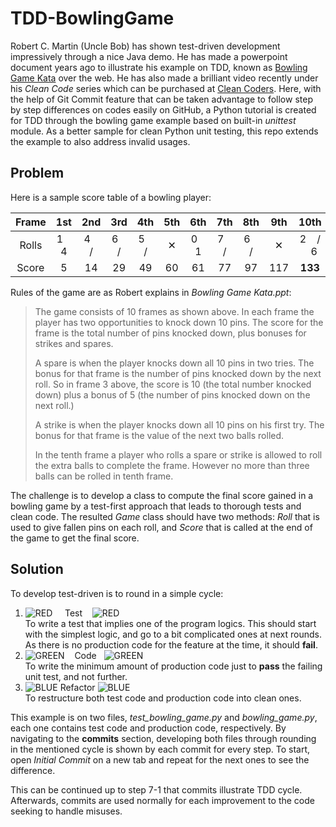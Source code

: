 # TDD-BowlingGame

Robert C. Martin (Uncle Bob) has shown test-driven development impressively through a nice Java demo. He has made a powerpoint document years ago to illustrate his example on TDD, known as [Bowling Game Kata](./Bowling%20Game%20Kata.ppt) over the web. He has also made a brilliant video recently under his *Clean Code* series which can be purchased at [Clean Coders](https://cleancoders.com/episode/clean-code-episode-6-p2/show). Here, with the help of Git Commit feature that can be taken advantage to follow step by step differences on codes easily on GitHub, a Python tutorial is created for TDD through the bowling game example based on built-in *unittest* module. As a better sample for clean Python unit testing, this repo extends the example to also address invalid usages.

## Problem
Here is a sample score table of a bowling player:

| Frame | 1st | 2nd | 3rd | 4th | 5th | 6th | 7th | 8th | 9th | 10th |
|:---:|:---:|:---:|:---:|:---:|:---:|:---:|:---:|:---:|:---:|:---:|
| Rolls | 1 &nbsp;&nbsp; 4 | 4 &nbsp;&nbsp; / | 6 &nbsp;&nbsp; / | 5 &nbsp;&nbsp; / | ✕ | 0 &nbsp;&nbsp; 1 | 7 &nbsp;&nbsp; / | 6 &nbsp;&nbsp; / | ✕ | 2 &nbsp;&nbsp; / &nbsp;&nbsp; 6 |
|Score| 5 | 14 | 29 | 49 | 60 | 61 | 77 | 97 | 117 | **133** |

Rules of the game are as Robert explains in *Bowling Game Kata.ppt*:
>The game consists of 10 frames as shown above.  In each frame the player has two opportunities to knock down 10 pins.  The score for the frame is the total number of pins knocked down, plus bonuses for strikes and spares.
>
>A spare is when the player knocks down all 10 pins in two tries.  The bonus for that frame is the number of pins knocked down by the next roll.  So in frame 3 above, the score is 10 (the total number knocked down) plus a bonus of 5 (the number of pins knocked down on the next roll.)
>
>A strike is when the player knocks down all 10 pins on his first try.  The bonus for that frame is the value of the next two balls rolled.
>
>In the tenth frame a player who rolls a spare or strike is allowed to roll the extra balls to complete the frame.  However no more than three balls can be rolled in tenth frame.

The challenge is to develop a class to compute the final score gained in a bowling game by a test-first approach that leads to thorough tests and clean code. The resulted *Game* class should have two methods: *Roll* that is used to give fallen pins on each roll, and *Score* that is called at the end of the game to get the final score.

## Solution
To develop test-driven is to round in a simple cycle:  
1. ![RED][red] &nbsp;&nbsp;&nbsp; Test &nbsp;&nbsp; ![RED][red]  
   To write a test that implies one of the program logics. This should start with the simplest logic, and go to a bit complicated ones at next rounds. As there is no production code for the feature at the time, it should **fail**.  
2. ![GREEN][green] &nbsp;&nbsp; Code &nbsp; ![GREEN][green]  
   To write the minimum amount of production code just to **pass** the failing unit test, and not further.     
3. ![BLUE][blue] Refactor ![BLUE][blue]  
   To restructure both test code and production code into clean ones.
   
[red]: https://placehold.it/15/f03c15/000000?text=+ 
[green]: https://placehold.it/15/49E20E/000000?text=+
[blue]: https://placehold.it/15/1589F0/000000?text=+

This example is on two files, *test_bowling_game.py* and *bowling_game.py*, each one contains test code and production code, respectively. By navigating to the **commits** section, developing both files through rounding in the mentioned cycle is shown by each commit for every step. To start, open *Initial Commit* on a new tab and repeat for the next ones to see the difference. 

This can be continued up to step 7-1 that commits illustrate TDD cycle. Afterwards, commits are used normally for each improvement to the code seeking to handle misuses.
